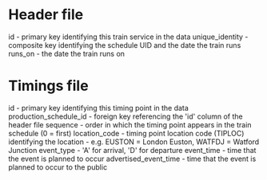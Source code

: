 Header file
===========

id - primary key identifying this train service in the data
unique_identity - composite key identifying the schedule UID and the date the train runs
runs_on - the date the train runs on


Timings file
============

id - primary key identifying this timing point in the data
production_schedule_id - foreign key referencing the 'id' column of the header file
sequence - order in which the timing point appears in the train schedule (0 = first)
location_code - timing point location code (TIPLOC) identifying the location - e.g. EUSTON = London Euston, WATFDJ = Watford Junction
event_type - 'A' for arrival, 'D' for departure
event_time - time that the event is planned to occur
advertised_event_time - time that the event is planned to occur to the public

